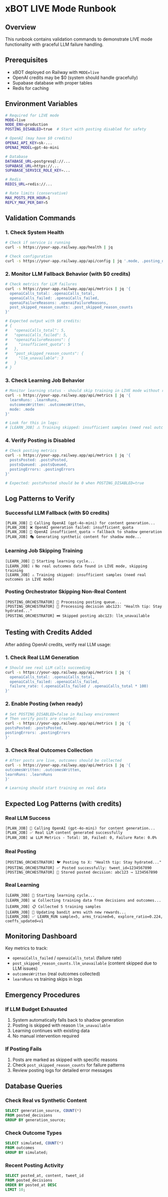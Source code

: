 # xBOT LIVE Mode Runbook

## Overview
This runbook contains validation commands to demonstrate LIVE mode functionality with graceful LLM failure handling.

## Prerequisites
- xBOT deployed on Railway with `MODE=live`
- OpenAI credits may be $0 (system should handle gracefully)
- Supabase database with proper tables
- Redis for caching

## Environment Variables
```bash
# Required for LIVE mode
MODE=live
NODE_ENV=production
POSTING_DISABLED=true  # Start with posting disabled for safety

# OpenAI (may have $0 credits)
OPENAI_API_KEY=sk-...
OPENAI_MODEL=gpt-4o-mini

# Database
DATABASE_URL=postgresql://...
SUPABASE_URL=https://...
SUPABASE_SERVICE_ROLE_KEY=...

# Redis
REDIS_URL=redis://...

# Rate limits (conservative)
MAX_POSTS_PER_HOUR=1
REPLY_MAX_PER_DAY=5
```

## Validation Commands

### 1. Check System Health
```bash
# Check if service is running
curl -s https://your-app.railway.app/health | jq

# Check configuration
curl -s https://your-app.railway.app/api/config | jq '.mode, .posting_disabled'
```

### 2. Monitor LLM Fallback Behavior (with $0 credits)
```bash
# Check metrics for LLM failures
curl -s https://your-app.railway.app/api/metrics | jq '{
  openaiCalls_total: .openaiCalls_total,
  openaiCalls_failed: .openaiCalls_failed, 
  openaiFailureReasons: .openaiFailureReasons,
  post_skipped_reason_counts: .post_skipped_reason_counts
}'

# Expected output with $0 credits:
# {
#   "openaiCalls_total": 5,
#   "openaiCalls_failed": 5,
#   "openaiFailureReasons": {
#     "insufficient_quota": 5
#   },
#   "post_skipped_reason_counts": {
#     "llm_unavailable": 3
#   }
# }
```

### 3. Check Learning Job Behavior
```bash
# Monitor learning status - should skip training in LIVE mode without real outcomes
curl -s https://your-app.railway.app/api/metrics | jq '{
  learnRuns: .learnRuns,
  outcomesWritten: .outcomesWritten,
  mode: .mode
}'

# Look for this in logs:
# [LEARN_JOB] ⚠️ Training skipped: insufficient samples (need real outcomes in LIVE mode)
```

### 4. Verify Posting is Disabled
```bash
# Check posting metrics
curl -s https://your-app.railway.app/api/metrics | jq '{
  postsPosted: .postsPosted,
  postsQueued: .postsQueued,
  postingErrors: .postingErrors
}'

# Expected: postsPosted should be 0 when POSTING_DISABLED=true
```

## Log Patterns to Verify

### Successful LLM Fallback (with $0 credits)
```
[PLAN_JOB] 🤖 Calling OpenAI (gpt-4o-mini) for content generation...
[PLAN_JOB] ❌ OpenAI generation failed: insufficient_quota
[PLAN_JOB] 🔄 OpenAI insufficient_quota → fallback to shadow generation
[PLAN_JOB] 🎭 Generating synthetic content for shadow mode...
```

### Learning Job Skipping Training
```
[LEARN_JOB] 🧠 Starting learning cycle...
[LEARN_JOB] ℹ️ No real outcomes data found in LIVE mode, skipping training
[LEARN_JOB] ⚠️ Training skipped: insufficient samples (need real outcomes in LIVE mode)
```

### Posting Orchestrator Skipping Non-Real Content
```
[POSTING_ORCHESTRATOR] 🚀 Processing posting queue...
[POSTING_ORCHESTRATOR] 📝 Processing decision abc123: "Health tip: Stay hydrated..."
[POSTING_ORCHESTRATOR] ⏭️ Skipped posting abc123: llm_unavailable
```

## Testing with Credits Added

After adding OpenAI credits, verify real LLM usage:

### 1. Check Real LLM Generation
```bash
# Should see real LLM calls succeeding
curl -s https://your-app.railway.app/api/metrics | jq '{
  openaiCalls_total: .openaiCalls_total,
  openaiCalls_failed: .openaiCalls_failed,
  failure_rate: (.openaiCalls_failed / .openaiCalls_total * 100)
}'
```

### 2. Enable Posting (when ready)
   ```bash
# Set POSTING_DISABLED=false in Railway environment
# Then verify posts are created:
curl -s https://your-app.railway.app/api/metrics | jq '{
  postsPosted: .postsPosted,
  postingErrors: .postingErrors
}'
```

### 3. Check Real Outcomes Collection
   ```bash
# After posts are live, outcomes should be collected
curl -s https://your-app.railway.app/api/metrics | jq '{
  outcomesWritten: .outcomesWritten,
  learnRuns: .learnRuns
}'

# Learning should start training on real data
```

## Expected Log Patterns (with credits)

### Real LLM Success
```
[PLAN_JOB] 🤖 Calling OpenAI (gpt-4o-mini) for content generation...
[PLAN_JOB] ✅ Real LLM content generated successfully
[PLAN_JOB] 📊 LLM Metrics - Total: 10, Failed: 0, Failure Rate: 0.0%
```

### Real Posting
```
[POSTING_ORCHESTRATOR] 🐦 Posting to X: "Health tip: Stay hydrated..."
[POSTING_ORCHESTRATOR] ✅ Posted successfully: tweet_id=1234567890
[POSTING_ORCHESTRATOR] 💾 Stored posted decision: abc123 → 1234567890
```

### Real Learning
```
[LEARN_JOB] 🧠 Starting learning cycle...
[LEARN_JOB] 📊 Collecting training data from decisions and outcomes...
[LEARN_JOB] 📋 Collected 5 training samples
[LEARN_JOB] 🎰 Updating bandit arms with new rewards...
[LEARN_JOB] ✅ LEARN_RUN sample=5, arms_trained=6, explore_ratio=0.224, coeffs_updated=v1
```

## Monitoring Dashboard

Key metrics to track:
- `openaiCalls_failed` / `openaiCalls_total` (failure rate)
- `post_skipped_reason_counts.llm_unavailable` (content skipped due to LLM issues)
- `outcomesWritten` (real outcomes collected)
- `learnRuns` vs training skips in logs

## Emergency Procedures

### If LLM Budget Exhausted
1. System automatically falls back to shadow generation
2. Posting is skipped with reason `llm_unavailable`
3. Learning continues with existing data
4. No manual intervention required

### If Posting Fails
1. Posts are marked as skipped with specific reasons
2. Check `post_skipped_reason_counts` for failure patterns
3. Review posting logs for detailed error messages

## Database Queries

### Check Real vs Synthetic Content
```sql
SELECT generation_source, COUNT(*) 
FROM posted_decisions 
GROUP BY generation_source;
```

### Check Outcome Types
```sql
SELECT simulated, COUNT(*) 
FROM outcomes 
GROUP BY simulated;
```

### Recent Posting Activity
```sql
SELECT posted_at, content, tweet_id 
FROM posted_decisions 
ORDER BY posted_at DESC 
LIMIT 10;
```